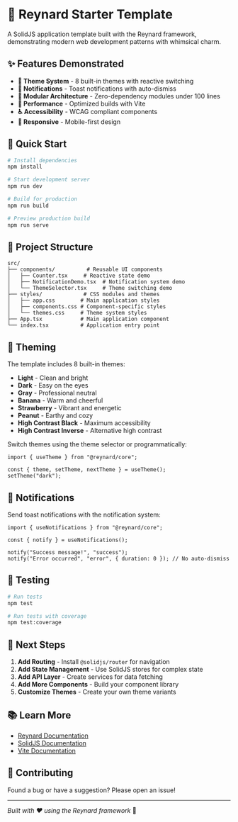# 🦊 Reynard Starter Template

A SolidJS application template built with the Reynard framework, demonstrating modern web development patterns with whimsical charm.

## ✨ Features Demonstrated

- **🎨 Theme System** - 8 built-in themes with reactive switching
- **📢 Notifications** - Toast notifications with auto-dismiss
- **🧩 Modular Architecture** - Zero-dependency modules under 100 lines
- **🚀 Performance** - Optimized builds with Vite
- **♿ Accessibility** - WCAG compliant components
- **📱 Responsive** - Mobile-first design

## 🚀 Quick Start

```bash
# Install dependencies
npm install

# Start development server
npm run dev

# Build for production
npm run build

# Preview production build
npm run serve
```

## 📁 Project Structure

```plaintext
src/
├── components/          # Reusable UI components
│   ├── Counter.tsx     # Reactive state demo
│   ├── NotificationDemo.tsx  # Notification system demo
│   └── ThemeSelector.tsx     # Theme switching demo
├── styles/             # CSS modules and themes
│   ├── app.css        # Main application styles
│   ├── components.css # Component-specific styles
│   └── themes.css     # Theme system styles
├── App.tsx            # Main application component
└── index.tsx          # Application entry point
```

## 🎨 Theming

The template includes 8 built-in themes:

- **Light** - Clean and bright
- **Dark** - Easy on the eyes
- **Gray** - Professional neutral
- **Banana** - Warm and cheerful
- **Strawberry** - Vibrant and energetic
- **Peanut** - Earthy and cozy
- **High Contrast Black** - Maximum accessibility
- **High Contrast Inverse** - Alternative high contrast

Switch themes using the theme selector or programmatically:

```tsx
import { useTheme } from "@reynard/core";

const { theme, setTheme, nextTheme } = useTheme();
setTheme("dark");
```

## 📢 Notifications

Send toast notifications with the notification system:

```tsx
import { useNotifications } from "@reynard/core";

const { notify } = useNotifications();

notify("Success message!", "success");
notify("Error occurred", "error", { duration: 0 }); // No auto-dismiss
```

## 🧪 Testing

```bash
# Run tests
npm test

# Run tests with coverage
npm test:coverage
```

## 🎯 Next Steps

1. **Add Routing** - Install `@solidjs/router` for navigation
2. **Add State Management** - Use SolidJS stores for complex state
3. **Add API Layer** - Create services for data fetching
4. **Add More Components** - Build your component library
5. **Customize Themes** - Create your own theme variants

## 📚 Learn More

- [Reynard Documentation](../../../docs)
- [SolidJS Documentation](https://solidjs.com)
- [Vite Documentation](https://vitejs.dev)

## 🤝 Contributing

Found a bug or have a suggestion? Please open an issue!

---

_Built with ❤️ using the Reynard framework_ 🦊
